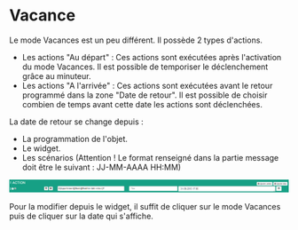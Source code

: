 Vacance
=====
Le mode Vacances est un peu différent. Il possède 2 types d'actions.

- Les actions "Au départ" : Ces actions sont exécutées après l'activation du mode Vacances. Il est possible de temporiser le déclenchement grâce au minuteur.
- Les actions "A l'arrivée" : Ces actions sont exécutées avant le retour programmé dans la zone "Date de retour". Il est possible de choisir combien de temps avant cette date les actions sont déclenchées.

La date de retour se change depuis :

- La programmation de l'objet.
- Le widget.
- Les scénarios (Attention ! Le format renseigné dans la partie message doit être le suivant : JJ-MM-AAAA HH:MM)

![presence6](../images/presence_scenario_date.png)

Pour la modifier depuis le widget, il suffit de cliquer sur le mode Vacances puis de cliquer sur la date qui s'affiche. 
